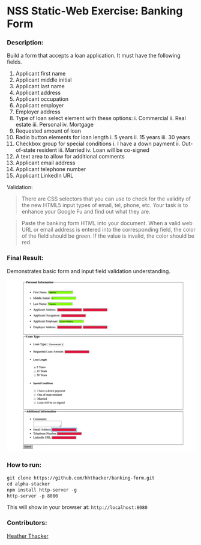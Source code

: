 # NSS Static-Web Exercise: Banking Form

### Description:
Build a form that accepts a loan application. It must have the following fields.

1. Applicant first name
2. Applicant middle initial
3. Applicant last name
4. Applicant address
5. Applicant occupation
6. Applicant employer
7. Employer address
8. Type of loan select element with these options:
	i. Commercial
	ii. Real estate
	iii. Personal
	iv. Mortgage
9. Requested amount of loan
10. Radio button elements for loan length
	i. 5 years
	ii. 15 years
	iii. 30 years
11. Checkbox group for special conditions
	i. I have a down payment
	ii. Out-of-state resident
	iii. Married
	iv. Loan will be co-signed
12. A text area to allow for additional comments
13. Applicant email address
14. Applicant telephone number
15. Applicant LinkedIn URL

Validation:
>There are CSS selectors that you can use to check for the validity of the new HTML5 input types of email, tel, phone, etc. Your task is to enhance your Google Fu and find out what they are.

>Paste the banking form HTML into your document.
When a valid web URL or email address is entered into the corresponding field, the color of the field should be green.
If the value is invalid, the color should be red.

### Final Result:
Demonstrates basic form and input field validation understanding.

![Banking Form Screenshot](https://raw.githubusercontent.com/hhthacker/banking-form/master/bankingform.png)


### How to run:
```
git clone https://github.com/hhthacker/banking-form.git
cd alpha-stacker
npm install http-server -g
http-server -p 8080
```

This will show in your browser at:
`http://localhost:8080`

### Contributors:
[Heather Thacker](https://github.com/hhthacker)